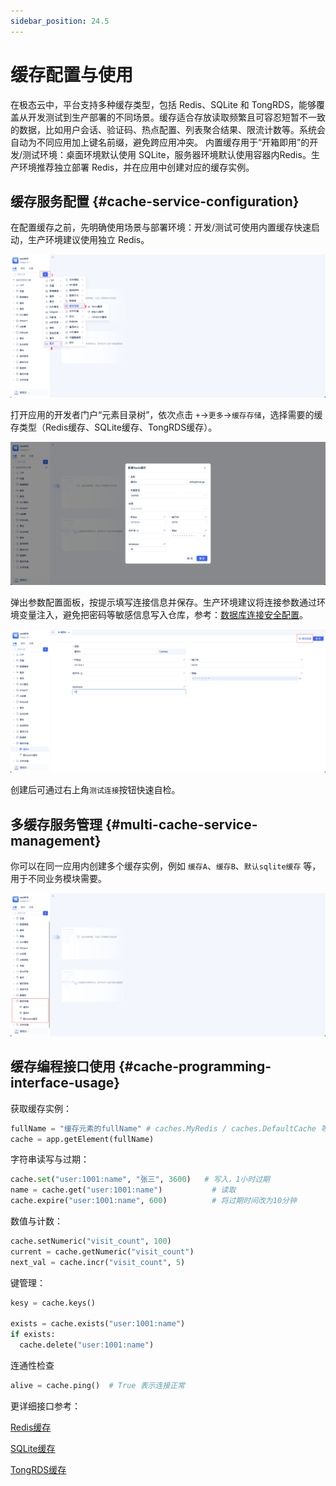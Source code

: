 ```yaml
---
sidebar_position: 24.5
---
```


# 缓存配置与使用
在极态云中，平台支持多种缓存类型，包括 Redis、SQLite 和 TongRDS，能够覆盖从开发测试到生产部署的不同场景。缓存适合存放读取频繁且可容忍短暂不一致的数据，比如用户会话、验证码、热点配置、列表聚合结果、限流计数等。系统会自动为不同应用加上键名前缀，避免跨应用冲突。
内置缓存用于“开箱即用”的开发/测试环境：桌面环境默认使用 SQLite，服务器环境默认使用容器内Redis。生产环境推荐独立部署 Redis，并在应用中创建对应的缓存实例。

## 缓存服务配置 {#cache-service-configuration}
在配置缓存之前，先明确使用场景与部署环境：开发/测试可使用内置缓存快速启动，生产环境建议使用独立 Redis。

![缓存类型](./img/cache-types.png)

打开应用的开发者门户“元素目录树”，依次点击 `+`->`更多`->`缓存存储`，选择需要的缓存类型（Redis缓存、SQLite缓存、TongRDS缓存）。

![参数配置](./img/parameter-configuration.png)

弹出参数配置面板，按提示填写连接信息并保存。生产环境建议将连接参数通过环境变量注入，避免把密码等敏感信息写入仓库，参考：[数据库连接安全配置](/docs/devguide/data-modeling/manage-database-connections#database-connection-security-configuration)。

![测试连接](./img/test-connection.png)

创建后可通过右上角`测试连接`按钮快速自检。

## 多缓存服务管理 {#multi-cache-service-management}
你可以在同一应用内创建多个缓存实例，例如 `缓存A`、`缓存B`、`默认sqlite缓存` 等，用于不同业务模块需要。

![多缓存服务](./img/multi-cache-services.png)

## 缓存编程接口使用 {#cache-programming-interface-usage}
获取缓存实例：
```python
fullName = "缓存元素的fullName" # caches.MyRedis / caches.DefaultCache 等
cache = app.getElement(fullName)  
```

字符串读写与过期：
```python
cache.set("user:1001:name", "张三", 3600)   # 写入，1小时过期
name = cache.get("user:1001:name")           # 读取
cache.expire("user:1001:name", 600)          # 将过期时间改为10分钟
```

数值与计数：
```python
cache.setNumeric("visit_count", 100)
current = cache.getNumeric("visit_count")
next_val = cache.incr("visit_count", 5)
```

键管理：
```python
kesy = cache.keys()

exists = cache.exists("user:1001:name")
if exists:
  cache.delete("user:1001:name")
```

连通性检查
```python
alive = cache.ping()  # True 表示连接正常
```

更详细接口参考：

[Redis缓存](/docs/reference/framework/JitStorage/cache/redis-cache#methods)

[SQLite缓存](/docs/reference/framework/JitStorage/cache/sqlite-cache#methods)

[TongRDS缓存](/docs/reference/framework/JitStorage/cache/tongrds-cache#methods)

